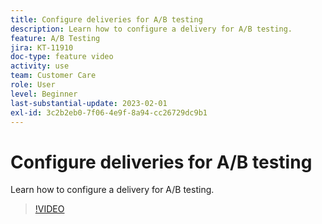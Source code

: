```yaml
---
title: Configure deliveries for A/B testing
description: Learn how to configure a delivery for A/B testing.
feature: A/B Testing
jira: KT-11910
doc-type: feature video
activity: use
team: Customer Care
role: User
level: Beginner
last-substantial-update: 2023-02-01
exl-id: 3c2b2eb0-7f06-4e9f-8a94-cc26729dc9b1
---
```

# Configure deliveries for A/B testing

Learn how to configure a delivery for A/B testing.

>[!VIDEO](https://video.tv.adobe.com/v/3415929?quality=12&learn=on)
